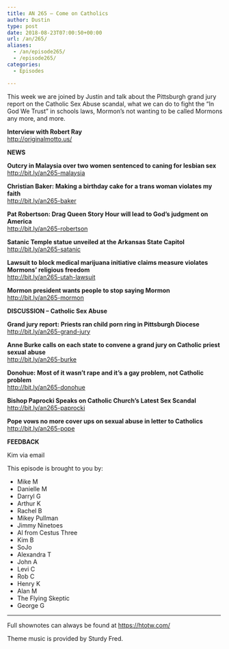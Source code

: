 ```yaml
---
title: AN 265 – Come on Catholics
author: Dustin
type: post
date: 2018-08-23T07:00:50+00:00
url: /an/265/
aliases:
  - /an/episode265/
  - /episode265/
categories:
  - Episodes

---
```

<div id="buzzsprout-player-10552844"></div><script src="https://www.buzzsprout.com/1983601/10552844-episode-265-come-on-catholics.js?container_id=buzzsprout-player-10552844&player=small" type="text/javascript" charset="utf-8"></script>
  
This week we are joined by Justin and talk about the Pittsburgh grand jury report on the Catholic Sex Abuse scandal, what we can do to fight the &#8220;In God We Trust&#8221; in schools laws, Mormon&#8217;s not wanting to be called Mormons any more, and more.

<!--more-->

**Interview with Robert Ray**  
<a href="http://originalmotto.us/" target="_blank" rel="noopener">http://originalmotto.us/</a>

**NEWS**

**Outcry in Malaysia over two women sentenced to caning for lesbian sex**  
<a href="http://bit.ly/an265-malaysia" target="_blank" rel="noopener">http://bit.ly/an265-malaysia</a>

**Christian Baker: Making a birthday cake for a trans woman violates my faith**  
<a href="http://bit.ly/an265-baker" target="_blank" rel="noopener">http://bit.ly/an265-baker</a>

**Pat Robertson: Drag Queen Story Hour will lead to God&#8217;s judgment on America**  
<a href="http://bit.ly/an265-robertson" target="_blank" rel="noopener">http://bit.ly/an265-robertson</a>

**Satanic Temple statue unveiled at the Arkansas State Capitol**  
<a href="http://bit.ly/an265-satanic" target="_blank" rel="noopener">http://bit.ly/an265-satanic</a>

**Lawsuit to block medical marijuana initiative claims measure violates Mormons’ religious freedom**  
<a href="http://bit.ly/an265-utah-lawsuit" target="_blank" rel="noopener">http://bit.ly/an265-utah-lawsuit</a>

**Mormon president wants people to stop saying Mormon**  
<a href="http://bit.ly/an265-mormon" target="_blank" rel="noopener">http://bit.ly/an265-mormon</a>

**DISCUSSION &#8211; Catholic Sex Abuse**

**Grand jury report: Priests ran child porn ring in Pittsburgh Diocese**  
<a href="http://bit.ly/an265-grand-jury" target="_blank" rel="noopener">http://bit.ly/an265-grand-jury</a>

**Anne Burke calls on each state to convene a grand jury on Catholic priest sexual abuse**  
<a href="http://bit.ly/an265-burke" target="_blank" rel="noopener">http://bit.ly/an265-burke</a>

**Donohue: Most of it wasn’t rape and it’s a gay problem, not Catholic problem**  
<a href="http://bit.ly/an265-donohue" target="_blank" rel="noopener">http://bit.ly/an265-donohue</a>

**Bishop Paprocki Speaks on Catholic Church’s Latest Sex Scandal**  
<a href="http://bit.ly/an265-paprocki" target="_blank" rel="noopener">http://bit.ly/an265-paprocki</a>

**Pope vows no more cover ups on sexual abuse in letter to Catholics**  
<a href="http://bit.ly/an265-pope" target="_blank" rel="noopener">http://bit.ly/an265-pope</a>

**FEEDBACK**

Kim via email

This episode is brought to you by:

* Mike M  
* Danielle M  
* Darryl G  
* Arthur K  
* Rachel B  
* Mikey Pullman  
* Jimmy Ninetoes  
* Al from Cestus Three  
* Kim B  
* SoJo  
* Alexandra T  
* John A  
* Levi C  
* Rob C  
* Henry K  
* Alan M  
* The Flying Skeptic  
* George G

<hr width="500" />

Full shownotes can always be found at <https://htotw.com/>  

Theme music is provided by Sturdy Fred.